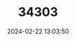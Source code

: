 ---
title: "34303"
category: "Pomaderris hamiltonii"
draft: false
date: 2024-02-22 13:03:50
languages:
  English: ["Pale-flowered kumarahou"]
---